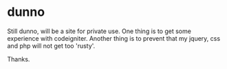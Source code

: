 dunno
=====

Still dunno, will be a site for private use.
One thing is to get some experience with codeigniter.
Another thing is to prevent that my jquery, css and php will not get too 'rusty'.

Thanks.

